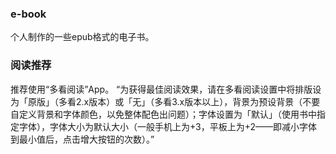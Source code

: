 ### e-book
个人制作的一些epub格式的电子书。

### 阅读推荐
推荐使用“多看阅读”App。
“为获得最佳阅读效果，请在多看阅读设置中将排版设为「原版」（多看2.x版本）或「无」（多看3.x版本以上），背景为预设背景（不要自定义背景和字体颜色，以免整体配色出问题）；字体设置为「默认」（使用书中指定字体），字体大小为默认大小（一般手机上为+3，平板上为+2——即减小字体到最小值后，点击增大按钮的次数）。”
